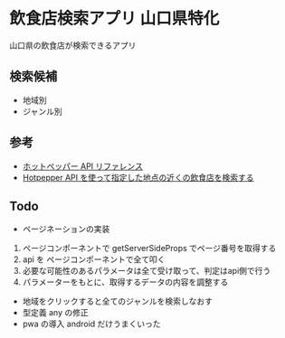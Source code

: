 # 飲食店検索アプリ 山口県特化

山口県の飲食店が検索できるアプリ

## 検索候補

- 地域別
- ジャンル別

## 参考

- [ホットペッパー API リファレンス](https://webservice.recruit.co.jp/doc/hotpepper/reference.html)
- [Hotpepper API を使って指定した地点の近くの飲食店を検索する](https://coffee-nominagara.com/hotpepper-api)

## Todo

- ページネーションの実装

1. ページコンポーネントで getServerSideProps でページ番号を取得する
2. api を ページコンポーネントで全て叩く
3. 必要な可能性のあるパラメータは全て受け取って、判定はapi側で行う
3. パラメーターをもとに、取得するデータの内容を調整する

- 地域をクリックすると全てのジャンルを検索しなおす
- 型定義 any の修正
- pwa の導入 android だけうまくいった
